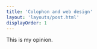 ```yaml
---
title: 'Colophon and web design'
layout: 'layouts/post.html'
displayOrder: 1
---
```


This is my opinion.